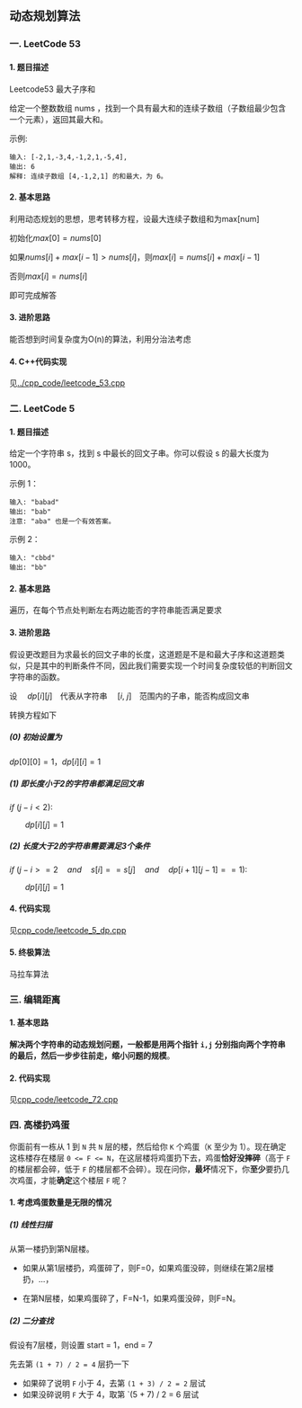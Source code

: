 ## 动态规划算法

### 一. LeetCode 53

#### 1. 题目描述

Leetcode53 最大子序和

给定一个整数数组 nums ，找到一个具有最大和的连续子数组（子数组最少包含一个元素），返回其最大和。

示例:

```
输入: [-2,1,-3,4,-1,2,1,-5,4],
输出: 6
解释: 连续子数组 [4,-1,2,1] 的和最大，为 6。
```

#### 2. 基本思路

利用动态规划的思想，思考转移方程，设最大连续子数组和为max[num]

初始化$max[0] = nums[0]$

如果$nums[i] + max[i - 1] > nums[i]$，则$max[i] = nums[i] + max[i - 1]$

否则$max[i] = nums[i]$

即可完成解答

#### 3. 进阶思路

能否想到时间复杂度为O(n)的算法，利用分治法考虑

#### 4. C++代码实现

见[../cpp_code/leetcode_53.cpp](../cpp_code/leetcode_53.cpp)

### 二. LeetCode 5

#### 1. 题目描述

给定一个字符串 s，找到 s 中最长的回文子串。你可以假设 s 的最大长度为 1000。

示例 1：

```
输入: "babad"
输出: "bab"
注意: "aba" 也是一个有效答案。
```

示例 2：

```
输入: "cbbd"
输出: "bb"
```

#### 2. 基本思路

遍历，在每个节点处判断左右两边能否的字符串能否满足要求

#### 3. 进阶思路

假设更改题目为求最长的回文子串的长度，这道题是不是和最大子序和这道题类似，只是其中的判断条件不同，因此我们需要实现一个时间复杂度较低的判断回文字符串的函数。

设&emsp;  $dp[i][j]$&emsp;代表从字符串&emsp; $[i,\ j]$&emsp;范围内的子串，能否构成回文串

转换方程如下

##### (0) 初始设置为

$dp[0][0] = 1，dp[i][i] = 1$

##### (1) 即长度小于2的字符串都满足回文串

$if \  (j - i < 2):$

&emsp;&emsp;$dp[i][j] = 1$ 

##### (2) 长度大于2的字符串需要满足3个条件

$if \ (j - i >= 2 \quad and \quad  s[i] == s[j] \quad  and \quad  dp[i + 1][j - 1] == 1):$

&emsp;&emsp;$dp[i][j] = 1$

#### 4. 代码实现

见[cpp_code/leetcode_5_dp.cpp](../cpp_code/leetcode_5_dp.cpp)

#### 5. 终极算法

马拉车算法

### 三. 编辑距离

#### 1. 基本思路

**解决两个字符串的动态规划问题，一般都是用两个指针** **`i,j`** **分别指向两个字符串的最后，然后一步步往前走，缩小问题的规模**。

#### 2. 代码实现

见[cpp_code/leetcode_72.cpp](../cpp_code/leetcode_72.cpp)

### 四. 高楼扔鸡蛋

你面前有一栋从 1 到 `N` 共 `N` 层的楼，然后给你 `K` 个鸡蛋（`K` 至少为 1）。现在确定这栋楼存在楼层 `0 <= F <= N`，在这层楼将鸡蛋扔下去，鸡蛋**恰好没摔碎**（高于 `F` 的楼层都会碎，低于 `F` 的楼层都不会碎）。现在问你，**最坏**情况下，你**至少**要扔几次鸡蛋，才能**确定**这个楼层 `F` 呢？

#### 1. 考虑鸡蛋数量是无限的情况

##### (1) 线性扫描

从第一楼扔到第N层楼。

* 如果从第1层楼扔，鸡蛋碎了，则F=0，如果鸡蛋没碎，则继续在第2层楼扔，...，

* 在第N层楼，如果鸡蛋碎了，F=N-1，如果鸡蛋没碎，则F=N。

##### (2) 二分查找

假设有7层楼，则设置 start = 1，end = 7

先去第 `(1 + 7) / 2 = 4` 层扔一下

* 如果碎了说明 `F` 小于 4，去第 `(1 + 3) / 2 = 2` 层试
* 如果没碎说明 `F` 大于 4，取第 `(5 + 7) / 2 = 6 层试

